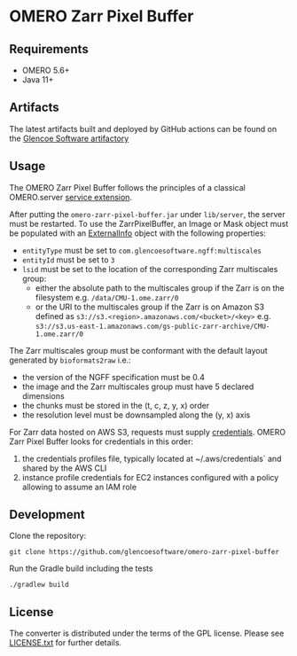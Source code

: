# OMERO Zarr Pixel Buffer

## Requirements

- OMERO 5.6+
- Java 11+

## Artifacts

The latest artifacts built and deployed by GitHub actions can be found on the
[Glencoe Software artifactory](https://artifacts.glencoesoftware.com/)

## Usage

The OMERO Zarr Pixel Buffer follows the principles of a classical OMERO.server
[service extension](https://omero.readthedocs.io/en/stable/developers/Server/ExtendingOmero.html#services).

After putting the `omero-zarr-pixel-buffer.jar` under `lib/server`, the server
must be restarted. To use the ZarrPixelBuffer, an Image or Mask object must be populated with
an [ExternalInfo](https://docs.openmicroscopy.org/omero-blitz/latest/slice2html/omero/model/ExternalInfo.html)
object with the following properties:

-   `entityType` must be set to `com.glencoesoftware.ngff:multiscales`
-   `entityId` must be set to `3`
-   `lsid` must be set to the location of the corresponding Zarr multiscales group:
    - either the absolute path to the multiscales group if the Zarr is on the
      filesystem e.g. `/data/CMU-1.ome.zarr/0`
    - or the URI to the multiscales group if the Zarr is on Amazon S3 defined
      as `s3://s3.<region>.amazonaws.com/<bucket>/<key>` e.g.
      `s3://s3.us-east-1.amazonaws.com/gs-public-zarr-archive/CMU-1.ome.zarr/0`

The Zarr multiscales group must be conformant with the default layout generated by `bioformats2raw` i.e.:

-    the version of the NGFF specification must be 0.4
-    the image and the Zarr multiscales group must have 5 declared dimensions
-    the chunks must be stored in the (t, c, z, y, x) order
-    the resolution level must be downsampled along the (y, x) axis

For Zarr data hosted on AWS S3, requests must supply
[credentials](https://docs.aws.amazon.com/sdk-for-java/v1/developer-guide/credentials.html).
OMERO Zarr Pixel Buffer looks for credentials in this order:

1.  the credentials profiles file, typically located at ~/.aws/credentials` and shared
    by the AWS CLI
2.  instance profile credentials for EC2 instances configured with a policy
    allowing to assume an IAM role

## Development

Clone the repository:

    git clone https://github.com/glencoesoftware/omero-zarr-pixel-buffer

Run the Gradle build including the tests

    ./gradlew build

## License

The converter is distributed under the terms of the GPL license. Please see [LICENSE.txt](LICENSE.txt)
for further details.
